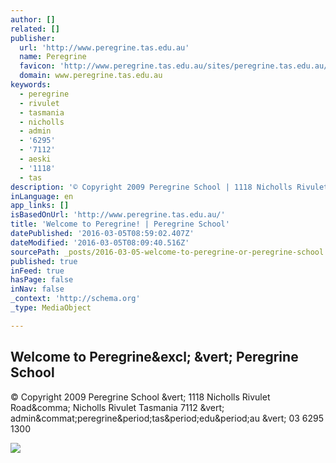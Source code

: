 ```yaml
---
author: []
related: []
publisher:
  url: 'http://www.peregrine.tas.edu.au'
  name: Peregrine
  favicon: 'http://www.peregrine.tas.edu.au/sites/peregrine.tas.edu.au/files/peregrine_favicon_0.ico'
  domain: www.peregrine.tas.edu.au
keywords:
  - peregrine
  - rivulet
  - tasmania
  - nicholls
  - admin
  - '6295'
  - '7112'
  - aeski
  - '1118'
  - tas
description: '© Copyright 2009 Peregrine School | 1118 Nicholls Rivulet Road, Nicholls Rivulet Tasmania 7112 | admin@peregrine.tas.edu.au | 03 6295 1300'
inLanguage: en
app_links: []
isBasedOnUrl: 'http://www.peregrine.tas.edu.au/'
title: 'Welcome to Peregrine! | Peregrine School'
datePublished: '2016-03-05T08:59:02.407Z'
dateModified: '2016-03-05T08:09:40.516Z'
sourcePath: _posts/2016-03-05-welcome-to-peregrine-or-peregrine-school.md
published: true
inFeed: true
hasPage: false
inNav: false
_context: 'http://schema.org'
_type: MediaObject

---
```

<article style=""><h1>Welcome to Peregrine&amp;excl; &amp;vert; Peregrine School</h1><p>© Copyright 2009 Peregrine School &amp;vert; 1118 Nicholls Rivulet Road&amp;comma; Nicholls Rivulet Tasmania 7112 &amp;vert; admin&amp;commat;peregrine&amp;period;tas&amp;period;edu&amp;period;au &amp;vert; 03 6295 1300</p><img src="http://www.peregrine.tas.edu.au/sites/peregrine.tas.edu.au/themes/peregrine/images/noflash1.jpg" /></article>